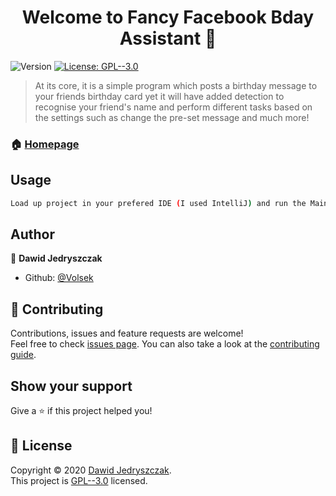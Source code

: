 <h1 align="center">Welcome to Fancy Facebook Bday Assistant 👋</h1>
<p>
  <img alt="Version" src="https://img.shields.io/badge/version-0.1-blue.svg?cacheSeconds=2592000" />
  <a href="https://github.com/Volsek/Fancy-Facebook-Bday-Assistant/blob/master/LICENSE" target="_blank">
    <img alt="License: GPL--3.0" src="https://img.shields.io/badge/License-GPL--3.0-yellow.svg" />
  </a>
</p>

> At its core, it is a simple program which posts a birthday message to your friends birthday card yet it will have added detection to recognise your friend's name and perform different tasks based on the settings such as change the pre-set message and much more!

### 🏠 [Homepage](https://github.com/Volsek/Fancy-Facebook-Bday-Assistant)

## Usage

```sh
Load up project in your prefered IDE (I used IntelliJ) and run the Main method in the Facebook_Bday_Wisher
```

## Author

👤 **Dawid Jedryszczak**

* Github: [@Volsek](https://github.com/Volsek)

## 🤝 Contributing

Contributions, issues and feature requests are welcome!<br />Feel free to check [issues page](https://github.com/Volsek/Fancy-Facebook-Bday-Assistant/issues). You can also take a look at the [contributing guide](https://github.com/Volsek/Fancy-Facebook-Bday-Assistant/pulls).

## Show your support

Give a ⭐️ if this project helped you!

## 📝 License

Copyright © 2020 [Dawid Jedryszczak](https://github.com/Volsek).<br />
This project is [GPL--3.0](https://github.com/Volsek/Fancy-Facebook-Bday-Assistant/blob/master/LICENSE) licensed.
